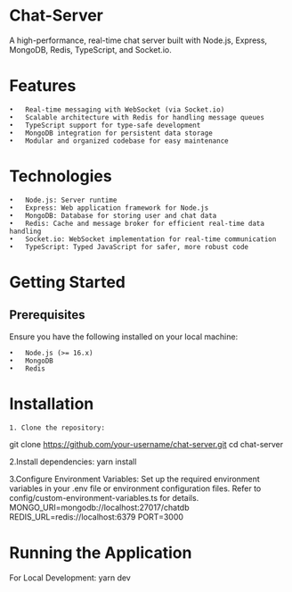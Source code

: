 # Chat-Server

A high-performance, real-time chat server built with Node.js, Express, MongoDB, Redis, TypeScript, and Socket.io.

# Features

	•	Real-time messaging with WebSocket (via Socket.io)
	•	Scalable architecture with Redis for handling message queues
	•	TypeScript support for type-safe development
	•	MongoDB integration for persistent data storage
	•	Modular and organized codebase for easy maintenance

# Technologies

	•	Node.js: Server runtime
	•	Express: Web application framework for Node.js
	•	MongoDB: Database for storing user and chat data
	•	Redis: Cache and message broker for efficient real-time data handling
	•	Socket.io: WebSocket implementation for real-time communication
	•	TypeScript: Typed JavaScript for safer, more robust code

# Getting Started
## Prerequisites

Ensure you have the following installed on your local machine:

	•	Node.js (>= 16.x)
	•	MongoDB
	•	Redis

# Installation
	1. Clone the repository:
   git clone https://github.com/your-username/chat-server.git
  cd chat-server

  2.Install dependencies:
  yarn install

  3.Configure Environment Variables:
  Set up the required environment variables in your .env file or environment configuration files. Refer to config/custom-environment-variables.ts for details.
  MONGO_URI=mongodb://localhost:27017/chatdb
  REDIS_URL=redis://localhost:6379
  PORT=3000

# Running the Application
  For Local Development:
    yarn dev



  
